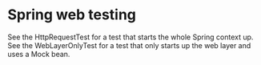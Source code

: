 # Spring web testing

See the HttpRequestTest for a test that starts the whole Spring context up.
See the WebLayerOnlyTest for a test that only starts up the web layer and uses a Mock bean.